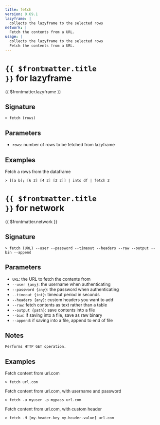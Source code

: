 ```yaml
---
title: fetch
version: 0.69.1
lazyframe: |
  collects the lazyframe to the selected rows
network: |
  Fetch the contents from a URL.
usage: |
  collects the lazyframe to the selected rows
  Fetch the contents from a URL.
---
```


# <code>{{ $frontmatter.title }}</code> for lazyframe

<div class='command-title'>{{ $frontmatter.lazyframe }}</div>

## Signature

```> fetch (rows)```

## Parameters

 -  `rows`: number of rows to be fetched from lazyframe

## Examples

Fetch a rows from the dataframe
```shell
> [[a b]; [6 2] [4 2] [2 2]] | into df | fetch 2
```

# <code>{{ $frontmatter.title }}</code> for network

<div class='command-title'>{{ $frontmatter.network }}</div>

## Signature

```> fetch (URL) --user --password --timeout --headers --raw --output --bin --append```

## Parameters

 -  `URL`: the URL to fetch the contents from
 -  `--user {any}`: the username when authenticating
 -  `--password {any}`: the password when authenticating
 -  `--timeout {int}`: timeout period in seconds
 -  `--headers {any}`: custom headers you want to add
 -  `--raw`: fetch contents as text rather than a table
 -  `--output {path}`: save contents into a file
 -  `--bin`: if saving into a file, save as raw binary
 -  `--append`: if saving into a file, append to end of file

## Notes
```text
Performs HTTP GET operation.
```
## Examples

Fetch content from url.com
```shell
> fetch url.com
```

Fetch content from url.com, with username and password
```shell
> fetch -u myuser -p mypass url.com
```

Fetch content from url.com, with custom header
```shell
> fetch -H [my-header-key my-header-value] url.com
```
